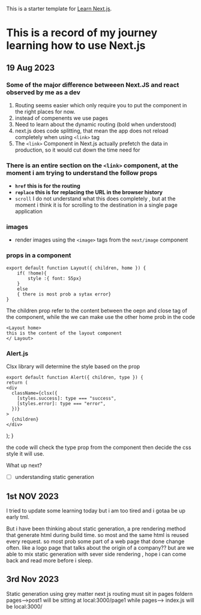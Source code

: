 This is a starter template for [Learn Next.js](https://nextjs.org/learn).

# This is a record of my journey learning how to use Next.js

## 19 Aug 2023

### Some of the major difference betweeen Next.JS and react observed by me as a dev

1. Routing seems easier which only require you to put the component in the right places for now.
2. instead of compenents we use pages
3. Need to learn about the dynamic routing (bold when understood)
4. next.js does code splitting, that mean the app does not reload completely when using `<link>` tag
5. The `<link>` Component in Next.js actually prefetch the data in production, so it would cut down the time need for

### There is an entire section on the `<link>` component, at the moment i am trying to understand the follow props

- **`href` this is for the routing**
- **`replace` this is for replacing the URL in the browser history**
- `scroll` I do not understand what this does completely , but at the moment i think it is for scrolling to the destination in a single page application

### images

- render images using the `<image>` tags from the `next/image` component

### props in a component

    export default function Layout({ children, home }) {
        if( !home){
            style :{ font: 55px}
        }
        else
        { there is most prob a sytax error}
    }

The children prop refer to the content between the oepn and close tag of the component, while the we can make use the other home prob in the code

    <Layout home>
    this is the content of the layout component
    </ Layout>

### Alert.js

Clsx library will determine the style based on the prop

    export default function Alert({ children, type }) {
    return (
    <div
      className={clsx({
        [styles.success]: type === "success",
        [styles.error]: type === "error",
      })}
    >
      {children}
    </div>

);
}

the code will check the type prop from the component then decide the css style it will use.

What up next?

- [ ] understanding static generation

## 1st NOV 2023

I tried to update some learning today but i am too tired and i gotaa be up early tml.

But i have been thinking about static generation, a pre rendering method that generate html during build time. so most and the same html is reused every request. so most prob some part of a web page that done change often. like a logo page that talks about the origin of a company??
but are we able to mix static generation with sever side rendering , hope i can come back and read more before i sleep.

## 3rd Nov 2023

Static generation using grey matter
next js routing must sit in pages foldern pages-->post1 will be sitting at local:3000/page1 while pages--> index.js will be local:3000/
